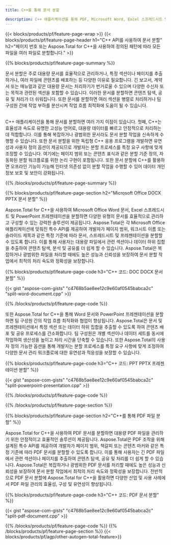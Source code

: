 ```yaml
---
title: C++를 통해 문서 분할 

description: C++ 애플리케이션을 통해 PDF, Microsoft Word, Excel 스프레드시트 및 PowerPoint 프레젠테이션을 분할하세요. 페이지 번호나 미리 정의된 패턴으로 문서를 분할합니다.
---
```


{{< blocks/products/pf/feature-page-wrap >}}
{{< blocks/products/pf/feature-page-header h1="C++ API를 사용하여 문서 분할" h2="페이지 번호 또는 Aspose.Total for C++을 사용하여 정의된 패턴에 따라 모든 파일을 여러 파일로 분할합니다." >}}

{{% blocks/products/pf/feature-page-summary %}}

문서 분할은 주로 대용량 문서를 효율적으로 관리하거나, 특정 섹션이나 페이지를 추출하거나, 여러 파일에 콘텐츠를 배포하는 등 다양한 이유로 필요합니다. 긴 보고서, 계약서 또는 매뉴얼과 같은 대용량 문서는 처리하기가 번거로울 수 있으며 다양한 수신자 또는 목적과 관련된 섹션을 포함할 수 있습니다. 이러한 문서를 분할하면 콘텐츠 탐색, 공유 및 처리가 더 쉬워집니다. 또한 문서를 분할하면 여러 섹션을 병렬로 처리하거나 팀 구성원 간에 작업 부하를 분산시켜 작업 흐름 최적화에 도움이 될 수 있습니다. <br /><br />

C++ 애플리케이션을 통해 문서를 분할하면 여러 가지 이점이 있습니다. 첫째, C++는 효율성과 속도로 유명한 고성능 언어로, 대용량 데이터를 빠르고 안정적으로 처리하는 데 적합합니다. 이를 통해 복잡하거나 광범위한 문서라도 문서 분할 작업을 신속하게 수행할 수 있습니다. 또한 문서 분할을 위한 독립형 C++ 응용 프로그램을 개발하면 유연성과 사용자 정의 옵션이 제공되므로 개발자는 분할 프로세스를 특정 요구 사항에 맞게 조정할 수 있습니다. 여기에는 페이지 범위 또는 콘텐츠 표식과 같은 분할 기준 정의, 자동화된 분할 워크플로를 위한 논리 구현이 포함됩니다. 또한 문서 분할에 C++를 활용하면 오프라인 기능이 가능해 인터넷 의존성 없이 분할 작업을 수행할 수 있어 데이터 개인 정보 보호 및 보안이 강화됩니다. 

{{% /blocks/products/pf/feature-page-summary  %}}

{{% blocks/products/pf/feature-page-section  h2="Microsoft Office DOCX PPTX 문서 분할" %}}

Aspose.Total for C++을 사용하여 Microsoft Office Word 문서, Excel 스프레드시트 및 PowerPoint 프레젠테이션을 분할하면 다양한 유형의 문서를 효율적으로 관리하고 구성할 수 있는 강력한 솔루션이 제공됩니다. Aspose.Total은 각 Microsoft Office 애플리케이션에 맞춰진 특수 API를 제공하여 개발자가 페이지 범위, 워크시트 이름 또는 슬라이드 제목과 같은 특정 기준에 따라 문서, 스프레드시트 및 프레젠테이션을 분할할 수 있도록 합니다. 이를 통해 사용자는 대용량 파일에서 관련 섹션이나 데이터 하위 집합을 추출하여 콘텐츠 탐색, 분석 및 공유를 더 쉽게 할 수 있습니다. Aspose.Total은 복잡하거나 광범위한 파일을 처리할 때에도 높은 성능과 신뢰성을 보장하여 문서 분할 작업에서 최적의 처리 속도와 정확성을 보장합니다.

{{% blocks/products/pf/feature-page-code h3="C++ 코드: DOC DOCX 문서 분할" %}}

{{< gist "aspose-com-gists" "c4768b5ae8ee12c9e60af0545babca2c" "split-word-document.cpp" >}}

{{% /blocks/products/pf/feature-page-code  %}}

또한 Aspose.Total for C++을 통해 Word 문서와 PowerPoint 프레젠테이션을 분할하면 팀 구성원 간의 작업 흐름 최적화와 협업이 향상됩니다. Aspose.Total은 문서 및 프레젠테이션에서 특정 섹션 또는 데이터 하위 집합을 추출할 수 있도록 하여 콘텐츠 배포 및 공유 프로세스를 간소화합니다. 팀 구성원은 개별 섹션이나 데이터 세트를 동시에 작업하여 생산성을 높이고 처리 시간을 단축할 수 있습니다. 또한 Aspose.Total의 사용자 정의 가능한 옵션을 통해 개발자는 분할 프로세스를 특정 요구 사항에 맞게 조정하여 다양한 문서 관리 워크플로에 대한 유연성과 적응성을 보장할 수 있습니다.

{{% blocks/products/pf/feature-page-code h3="C++ 코드: PPT PPTX 프레젠테이션 분할" %}}

{{< gist "aspose-com-gists" "c4768b5ae8ee12c9e60af0545babca2c" "split-powerpoint-presentation.cpp" >}}

{{% /blocks/products/pf/feature-page-code  %}}

{{% /blocks/products/pf/feature-page-section %}}

{{% blocks/products/pf/feature-page-section  h2="C++를 통해 PDF 파일 분할" %}}

Aspose.Total for C++을 사용하여 PDF 문서를 분할하면 대용량 PDF 파일을 관리하기 위한 안정적이고 효율적인 솔루션이 제공됩니다. Aspose.Total은 PDF 조작을 위해 설계된 특수 API를 제공하여 개발자가 페이지 범위, 책갈피 또는 콘텐츠 마커와 같은 특정 기준에 따라 PDF 문서를 분할할 수 있도록 합니다. 이를 통해 사용자는 긴 PDF 파일에서 관련 섹션이나 페이지를 추출하여 콘텐츠 탐색, 공유 및 처리를 더 쉽게 할 수 있습니다. Aspose.Total은 복잡하거나 광범위한 PDF 문서를 처리할 때에도 높은 성능과 신뢰성을 보장하여 문서 분할 작업에서 최적의 처리 속도와 정확성을 보장합니다. 전반적으로 PDF 문서 분할에 Aspose.Total for C++을 활용하면 다양한 산업 및 사용 사례에서 PDF 파일 관리의 효율성, 구성 및 유연성이 향상됩니다.

{{% blocks/products/pf/feature-page-code h3="C++ 코드: PDF 문서 분할" %}}

{{< gist "aspose-com-gists" "c4768b5ae8ee12c9e60af0545babca2c" "split-pdf-document.cpp" >}}

{{% /blocks/products/pf/feature-page-code  %}}
{{% /blocks/products/pf/feature-page-section %}}
{{< blocks/products/pf/agp/other-autogen-total-feature>}}
